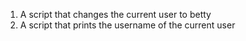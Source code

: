 1. A script that changes the current user to betty
2. A script that prints the username of the current user
